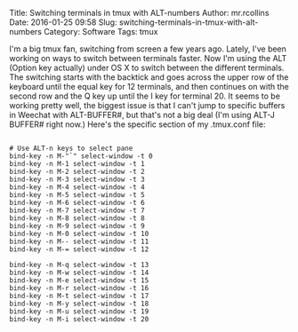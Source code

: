Title: Switching terminals in tmux with ALT-numbers
Author: mr.rcollins
Date: 2016-01-25 09:58
Slug: switching-terminals-in-tmux-with-alt-numbers
Category: Software
Tags: tmux

I'm a big tmux fan, switching from screen a few years ago. Lately, I've been working on ways to switch between terminals faster. Now I'm using the ALT (Option key actually) under OS X to switch between the different terminals. The switching starts with the backtick and goes across the upper row of the keyboard until the equal key for 12 terminals, and then continues on with the second row and the Q key up until the I key for terminal 20. It seems to be working pretty well, the biggest issue is that I can't jump to specific buffers in Weechat with ALT-BUFFER#, but that's not a big deal (I'm using ALT-J BUFFER# right now.) Here's the specific section of my .tmux.conf file:

```

# Use ALT-n keys to select pane
bind-key -n M-"`" select-window -t 0
bind-key -n M-1 select-window -t 1
bind-key -n M-2 select-window -t 2
bind-key -n M-3 select-window -t 3
bind-key -n M-4 select-window -t 4
bind-key -n M-5 select-window -t 5
bind-key -n M-6 select-window -t 6
bind-key -n M-7 select-window -t 7
bind-key -n M-8 select-window -t 8
bind-key -n M-9 select-window -t 9
bind-key -n M-0 select-window -t 10
bind-key -n M-- select-window -t 11
bind-key -n M-= select-window -t 12

bind-key -n M-q select-window -t 13
bind-key -n M-w select-window -t 14
bind-key -n M-e select-window -t 15
bind-key -n M-r select-window -t 16
bind-key -n M-t select-window -t 17
bind-key -n M-y select-window -t 18
bind-key -n M-u select-window -t 19
bind-key -n M-i select-window -t 20

```



